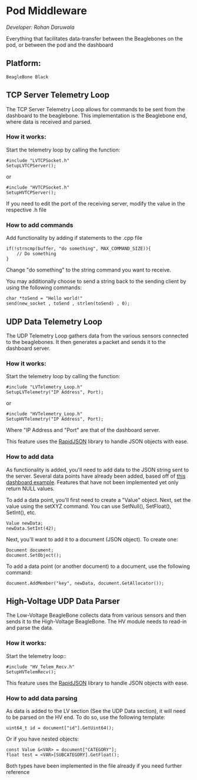 # Pod Middleware
*Developer: Rohan Daruwala*

Everything that facilitates data-transfer between the Beaglebones on the pod, or between the pod and the dashboard

## Platform: 
	BeagleBone Black


## TCP Server Telemetry Loop

The TCP Server Telemetry Loop allows for commands to be sent from the dashboard to the beaglebone. This implementation is the Beaglebone end, where data is received and parsed.

### How it works:
	
Start the telemetry loop by calling the function:
	
```
#include "LVTCPSocket.h"
SetupLVTCPServer();
```

or

```
#include "HVTCPSocket.h"
SetupHVTCPServer();
```

If you need to edit the port of the receiving server, modify the value in the respective .h file
	
### How to add commands

Add functionality by adding if statements to the .cpp file

```
if(!strncmp(buffer, "do something", MAX_COMMAND_SIZE)){
	// Do something
}
```

Change "do something" to the string command you want to receive. 

You may additionally choose to send a string back to the sending client by using the following commands:

```
char *toSend = "Hello world!"
send(new_socket , toSend , strlen(toSend) , 0); 
```

## UDP Data Telemetry Loop

The UDP Telemetry Loop gathers data from the various sensors connected to the beaglebones. It then generates a packet and sends it to the dashboard server.

### How it works:
	
Start the telemetry loop by calling the function:
	
```
#include "LVTelemetry_Loop.h"
SetupLVTelemetry("IP Address", Port);
```

or

```
#include "HVTelemetry_Loop.h"
SetupHVTelemetry("IP Address", Port);
```

Where "IP Address and "Port" are that of the dashboard server.

This feature uses the [RapidJSON](http://rapidjson.org) library to handle JSON objects with ease.
	
### How to add data

As functionality is added, you'll need to add data to the JSON string sent to the server. Several data points have already been added, based off of [this dashboard example](https://github.com/badgerloop-software/pod/blob/6953b71426e69a523f0ab82c737bd0ef032e486a/dashboard/server.js). Features that have not been implemented yet only return NULL values.

To add a data point, you'll first need to create a "Value" object. Next, set the value using the setXYZ command. You can use SetNull(), SetFloat(), SetInt(), etc.

```
Value newData;
newData.SetInt(42);
```

Next, you'll want to add it to a document (JSON object). To create one:

```
Document document;
document.SetObject();
```

To add a data point (or another document) to a document, use the following command:

```
document.AddMember("key", newData, document.GetAllocator());
```


## High-Voltage UDP Data Parser

The Low-Voltage BeagleBone collects data from various sensors and then sends it to the High-Voltage BeagleBone. The HV module needs to read-in and parse the data.

### How it works:
	
Start the telemetry loop::
	
```
#include "HV_Telem_Recv.h"
SetupHVTelemRecv();
```

This feature uses the [RapidJSON](http://rapidjson.org) library to handle JSON objects with ease.
	
### How to add data parsing

As data is added to the LV section (See the UDP Data section), it will need to be parsed on the HV end. To do so, use the following template:

```
uint64_t id = document["id"].GetUint64();
```

Or if you have nested objects:

```
const Value &<VAR> = document["CATEGORY"];
float test = <VAR>[SUBCATEGORY].GetFloat();
```

Both types have been implemented in the file already if you need further reference